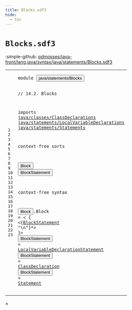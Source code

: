```yaml
---
title: Blocks.sdf3
hide:
  - toc
---
```


# `Blocks.sdf3`

:simple-github: [pdmosses/java-front/lang.java/syntax/java/statements/Blocks.sdf3]

[pdmosses/java-front/lang.java/syntax/java/statements/Blocks.sdf3]: https://github.com/pdmosses/java-front/blob/master/lang.java/syntax/java/statements/Blocks.sdf3 "The source file on GitHub"

<div class="sdf3"><table class="highlighttable"><tbody><tr><td class="linenos"><div class="linenodiv"><pre><span></span>1
2
3
4
5
6
7
8
9
10
11
12
13
14
15
16
17
18
19
20
21
22
23
</pre></div></td>
<td class="code"><pre><code><span class="keyword">module</span> <button class="modal-open" id="java/statements/Blocks_1_8" title="Multi-file references" data-urls="../Main.sdf3/#java/statements/Blocks_6_3 line 6; ../Statements.sdf3/#java/statements/Blocks_9_3 line 9; ../../classes/ConstructorDeclarations.sdf3/#java/statements/Blocks_14_3 line 14; ../../classes/InstanceInitializers.sdf3/#java/statements/Blocks_6_3 line 6; ../../classes/MethodDeclarations.sdf3/#java/statements/Blocks_11_3 line 11; ../../classes/StaticInitializers.sdf3/#java/statements/Blocks_6_3 line 6; ../../expressions/LambdaExpressions.sdf3/#java/statements/Blocks_6_3 line 6">java/statements/Blocks</button>

<span class="layout">// 14.2. Blocks</span>

<span class="keyword">imports</span>
  <a href="../../classes/ClassDeclarations.sdf3/#java/classes/ClassDeclarations_1_8" id="java/classes/ClassDeclarations_6_3" title="Defined at ../../classes/ClassDeclarations.sdf3 line 1">java/classes/ClassDeclarations</a>
  <a href="../LocalVariableDeclarations.sdf3/#java/statements/LocalVariableDeclarations_1_8" id="java/statements/LocalVariableDeclarations_7_3" title="Defined at ../LocalVariableDeclarations.sdf3 line 1">java/statements/LocalVariableDeclarations</a>
  <a href="../Statements.sdf3/#java/statements/Statements_1_8" id="java/statements/Statements_8_3" title="Defined at ../Statements.sdf3 line 1">java/statements/Statements</a>

<span class="keyword">context-free sorts</span>

  <button class="modal-open" id="Block_12_3" title="Multi-file references" data-urls="../Statements.sdf3/#Block_51_15 line 51, 92, 97, 101, 103, 105, 111, 115, 119, 121, 124, 126; ../../classes/InstanceInitializers.sdf3/#Block_14_38 line 14; ../../classes/MethodDeclarations.sdf3/#Block_56_24 line 56; ../../classes/StaticInitializers.sdf3/#Block_14_43 line 14; ../../expressions/LambdaExpressions.sdf3/#Block_17_66 line 17">Block</button>
  <button class="modal-open" id="BlockStatement_13_3" title="Multi-file references" data-urls="#BlockStatement_19_7 line 19; ../Statements.sdf3/#BlockStatement_72_5 line 72; ../../classes/ConstructorDeclarations.sdf3/#BlockStatement_27_7 line 27">BlockStatement</button>

<span class="keyword">context-free syntax</span>
  
  <button class="modal-open" id="Block_17_3" title="Multi-file references" data-urls="../Statements.sdf3/#Block_51_15 line 51, 92, 97, 101, 103, 105, 111, 115, 119, 121, 124, 126; ../../classes/InstanceInitializers.sdf3/#Block_14_38 line 14; ../../classes/MethodDeclarations.sdf3/#Block_56_24 line 56; ../../classes/StaticInitializers.sdf3/#Block_14_43 line 14; ../../expressions/LambdaExpressions.sdf3/#Block_17_66 line 17">Block</button>.<span class="cons_Constructor"><span id="Block_17_9" title="Not referenced">Block</span></span> = &lt;
  <span class="cons_String">{</span>
    &lt;{<a href="#BlockStatement_13_3" id="BlockStatement_19_7" title="Defined at line 13, 21, 22, 23">BlockStatement</a> <span class="cons_Lit">"\n"</span>}*&gt;
  <span class="cons_String">}</span>&gt;
  <button class="modal-open" id="BlockStatement_21_3" title="Multi-file references" data-urls="#BlockStatement_19_7 line 19; ../Statements.sdf3/#BlockStatement_72_5 line 72; ../../classes/ConstructorDeclarations.sdf3/#BlockStatement_27_7 line 27">BlockStatement</button> = <a href="../LocalVariableDeclarations.sdf3/#LocalVariableDeclarationStatement_12_3" id="LocalVariableDeclarationStatement_21_20" title="Defined at ../LocalVariableDeclarations.sdf3 line 12, 17">LocalVariableDeclarationStatement</a>
  <button class="modal-open" id="BlockStatement_22_3" title="Multi-file references" data-urls="#BlockStatement_19_7 line 19; ../Statements.sdf3/#BlockStatement_72_5 line 72; ../../classes/ConstructorDeclarations.sdf3/#BlockStatement_27_7 line 27">BlockStatement</button>   = <a href="../../classes/ClassDeclarations.sdf3/#ClassDeclaration_22_3" id="ClassDeclaration_22_22" title="Defined at ../../classes/ClassDeclarations.sdf3 line 22, 33, 34">ClassDeclaration</a>
  <button class="modal-open" id="BlockStatement_23_3" title="Multi-file references" data-urls="#BlockStatement_19_7 line 19; ../Statements.sdf3/#BlockStatement_72_5 line 72; ../../classes/ConstructorDeclarations.sdf3/#BlockStatement_27_7 line 27">BlockStatement</button>    = <a href="../Statements.sdf3/#Statement_16_3" id="Statement_23_23" title="Defined at ../Statements.sdf3 line 16, 34, 36, 37, 39, 41, 42, 51, 53, 55, 57, 58, 59, 61, 62, 64, 79, 83, 84, 86, 87, 89, 90, 92, 94, 96, 100, 110, 114, 118, 123">Statement</a>
</code></pre></td></tr></tbody></table></div>

<div id="modal">
  <div id="modal-content">
    <span id="modal-close">&times;</span>
    <h2 id="modal-h2"></h2>
    <p  id="modal-p"></p>
    <ul id="modal-ul"></ul>
  </div>
</div>
